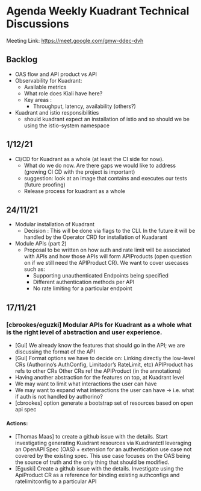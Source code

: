 # Agenda Weekly Kuadrant Technical Discussions


Meeting Link: https://meet.google.com/gmw-ddec-dvh


## Backlog 


- OAS flow and API product vs API 
- Observability for Kuadrant:
  - Available metrics
  - What role does Kiali have here?
  - Key areas :
    - Throughput, latency, availability (others?)
- Kuadrant and istio responsibilities
  - should kuadrant expect an installation of istio and so should we be using the istio-system namespace

## 1/12/21

- CI/CD for Kuadrant as a whole (at least the CI side for now). 
    - What do we do now. Are there gaps we would like to address (growing CI CD with the project is important)
    - suggestion: look at an image that contains and executes our tests (future proofing)
    - Release process for kuadrant as a whole 

## 24/11/21
- Modular installation of Kuadrant   
  - Decision : This will be done via flags to the CLI. In the future it will be handled by the Operator CRD for installation of Kuadarant
- Module APIs (part 2) 
  - Proposal to be written on how auth and rate limit will be associated with APIs and how those APIs will form APIProducts (open question on if we still need the APIProduct CR). We want to cover usecases such as:
    - Supporting unauthenticated Endpoints being specified
    - Different authentication methods per API
    - No rate limiting for a particular endpoint 


## 17/11/21

### [cbrookes/eguzki] Modular APIs for Kuadrant as a whole  what is the right level of abstraction and user experience.
- [Gui] We already know the features that should go in the API; we are discussing the format of the API
- [Gui] Format options we have to decide on:
Linking directly the low-level CRs (Authorino’s AuthConfig, Limitador’s RateLimit, etc)
APIProduct has refs to other CRs
Other CRs ref the APIProduct (in the annotations)
- Having another abstraction for the features on top, at Kuadrant level
- We may want to limit what interactions the user can have
- We may want to expand what interactions the user can have → i.e. what if auth is not handled by authorino?
- [cbrookes] option generate a bootstrap set of resources based on open api spec
#### Actions:
- [Thomas Maas] to create a github issue with the details. Start investigating generating Kuadrant resources via Kuadrantctl leveraging an OpenAPI Spec (OAS) + extension for an authentication use case not covered by the existing spec. This use case focuses on the OAS being the source of truth and the only thing that should be modified.
- [Eguski] Create a github issue with the details. Investigate using the ApiProduct CR as a reference for binding existing authconfigs and ratelimitconfig to a particular API 



